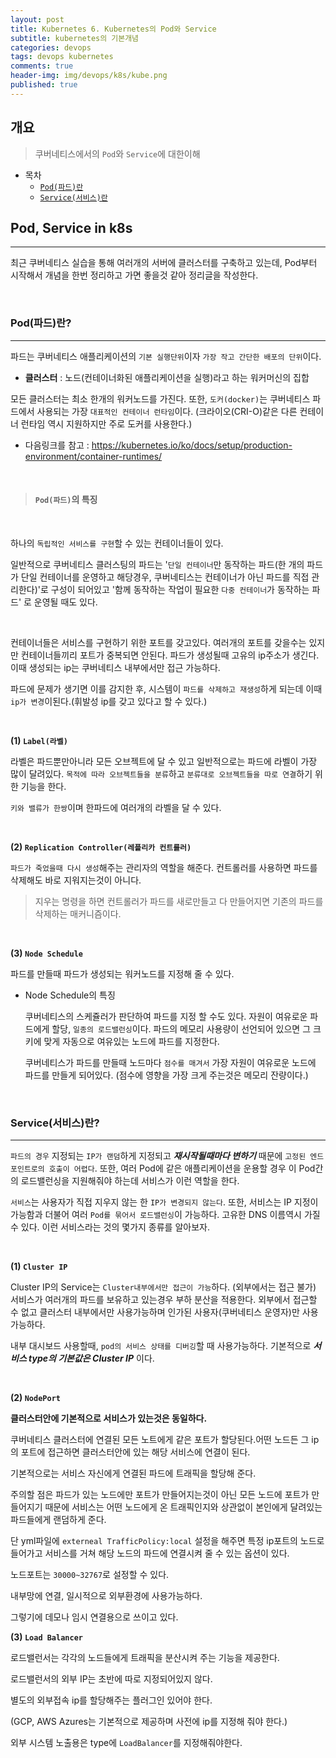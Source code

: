 ```yaml
---
layout: post
title: Kubernetes 6. Kubernetes의 Pod와 Service
subtitle: kubernetes의 기본개념
categories: devops
tags: devops kubernetes
comments: true
header-img: img/devops/k8s/kube.png
published: true
---
```


## 개요
> 쿠버네티스에서의 `Pod`와 `Service`에 대한이해
  
- 목차
    - [`Pod(파드)란`](#Java-프로젝트에서의-RESTapi)
    - [`Service(서비스)란`](#구조)
  
## Pod, Service in k8s
---
최근 쿠버네티스 실습을 통해 여러개의 서버에 클러스터를 구축하고 있는데, Pod부터 시작해서 개념을 한번 정리하고 가면 좋을것 같아 정리글을 작성한다.

<br>

### Pod(파드)란?

---
파드는 쿠버네티스 애플리케이션의 `기본 실행단위`이자 `가장 작고 간단한 배포의 단위`이다.

* **클러스터** : 노드(컨테이너화된 애플리케이션을 실행)라고 하는 워커머신의 집합

모든 클러스터는 최소 한개의 워커노드를 가진다. 또한, `도커(docker)`는 쿠버네티스 파드에서 사용되는 가장 `대표적인 컨테이너 런타임`이다. 
(크라이오(CRI-O)같은 다른 컨테이너 런타임 역시 지원하지만 주로 도커를 사용한다.)

- 다음링크를 참고 : https://kubernetes.io/ko/docs/setup/production-environment/container-runtimes/


<br>

> #### `Pod(파드)`의 특징

<br>

하나의 `독립적인 서비스를 구현`할 수 있는 컨테이너들이 있다.

일반적으로 쿠버네티스 클러스팅의 파드는 '`단일 컨테이너`만 동작하는 파드(한 개의 파드가 단일 컨테이너를 운영하고 해당경우, 쿠버네티스는 컨테이너가 아닌 파드를 직접 관리한다)'로 구성이 되어있고 '함께 동작하는 작업이 필요한 `다중 컨테이너`가 동작하는 파드' 로 운영될 때도 있다.

<br>

컨테이너들은 서비스를 구현하기 위한 포트를 갖고있다. 여러개의 포트를 갖을수는 있지만 컨테이너들끼리 포트가 중복되면 안된다. 파드가 생성될때 고유의 ip주소가 생긴다. 이때 생성되는 ip는 쿠버네티스 내부에서만 접근 가능하다.

파드에 문제가 생기면 이를 감지한 후, 시스템이 `파드를 삭제하고 재생성`하게 되는데 이때 `ip가 변경`이된다.(휘발성 ip를 갖고 있다고 할 수 있다.)

<br>

**(1) `Label(라벨)`**

라벨은 파드뿐만아니라 모든 오브젝트에 달 수 있고 일반적으로는 파드에 라벨이 가장 많이 달려있다. `목적에 따라 오브젝트들을 분류`하고 `분류대로 오브젝트들을 따로 연결`하기 위한 기능을 한다.

`키와 밸류가 한쌍`이며 한파드에 여러개의 라벨을 달 수 있다.

<br>

**(2) `Replication Controller(레플리카 컨트롤러)`**

`파드가 죽었을때 다시 생성`해주는 관리자의 역할을 해준다. 컨트롤러를 사용하면 파드를 삭제해도 바로 지워지는것이 아니다.

> 지우는 명령을 하면 컨트롤러가 파드를 새로만들고 다 만들어지면 기존의 파드를 삭제하는 매커니즘이다.

<br>

**(3) `Node Schedule`**

파드를 만들때 파드가 생성되는 워커노드를 지정해 줄 수 있다.

- Node Schedule의 특징

    쿠버네티스의 스케쥴러가 판단하여 파드를 지정 할 수도 있다. 자원이 여유로운 파드에게 할당, `일종의 로드밸런싱`이다. 파드의 메모리 사용량이 선언되어 있으면 그 크키에 맞게 자동으로 여유있는 노드에 파드를 지정한다.
    
    쿠버네티스가 파드를 만들때 노드마다 `점수를 매겨서` 가장 자원이 여유로운 노드에 파드를 만들게 되어있다. (점수에 영향을 가장 크게 주는것은 메모리 잔량이다.)

<br>






### Service(서비스)란?

---
`파드의 경우` 지정되는 `IP가 랜덤`하게 지정되고 _**재시작될때마다 변하기**_ 때문에 `고정된 엔드포인트로의 호출이 어렵다`. 또한, 여러 Pod에 같은 애플리케이션을 운용할 경우 이 Pod간의 로드밸런싱을 지원해줘야 하는데 서비스가 이런 역할을 한다. 

`서비스`는 사용자가 직접 지우지 않는 한 `IP가 변경되지 않는다`. 또한, 서비스는 IP 지정이 가능함과 더불어 여러 `Pod를 묶어서 로드밸런싱`이 가능하다. 고유한 DNS 이름역시 가질 수 있다. 이런 서비스라는 것의 몇가지 종류를 알아보자.

<br>

**(1) `Cluster IP`**


Cluster IP의 Service는 `Cluster내부에서만 접근이 가능`하다. (외부에서는 접근 불가) 서비스가 여러개의 파드를 보유하고 있는경우 부하 분산을 적용한다. 외부에서 접근할 수 없고 클러스터 내부에서만 사용가능하며 인가된 사용자(쿠버네티스 운영자)만 사용가능하다.

내부 대시보드 사용할때, `pod의 서비스 상태를 디버깅`할 때 사용가능하다. 기본적으로 _**서비스 type의 기본값은 Cluster IP**_ 이다.

<br>

**(2) `NodePort`**



**클러스터안에 기본적으로 서비스가 있는것은 동일하다.**

쿠버네티스 클러스터에 연결된 모든 노트에게 같은 포트가 할당된다.어떤 노드든 그 ip의 포트에 접근하면 클러스터안에 있는 해당 서비스에 연결이 된다.

기본적으로는 서비스 자신에게 연결된 파드에 트래픽을 할당해 준다.

주의할 점은 파드가 있는 노드에만 포트가 만들어지는것이 아닌 모든 노드에 포트가 만들어지기 때문에 서비스는 어떤 노드에게 온 트래픽인지와 상관없이 본인에게 
달려있는 파드들에게 랜덤하게 준다. 

단 yml파일에 `externeal TrafficPolicy:local` 설정을 해주면 특정 ip포트의 노드로 들어가고 서비스를 거쳐 해당 노드의 파드에 연결시켜 줄 수 있는 옵션이 있다.


노드포트는 `30000~32767`로 설정할 수 있다.

내부망에 연결, 일시적으로 외부환경에 사용가능하다.

그렇기에 데모나 임시 연결용으로 쓰이고 있다.




**(3) `Load Balancer`**

로드밸런서는 각각의 노드들에게 트래픽을 분산시켜 주는 기능을 제공한다.

로드밸런서의 외부 IP는 초반에 따로 지정되어있지 않다. 

별도의 외부접속 ip를 할당해주는 플러그인 있어야 한다.

(GCP, AWS Azures는 기본적으로 제공하며 사전에 ip를 지정해 줘야 한다.)

외부 시스템 노출용은 type에 `LoadBalancer`를 지정해줘야한다.
